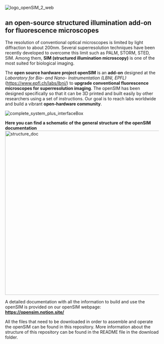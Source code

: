 ![logo_openSIM_2_web](https://user-images.githubusercontent.com/86475520/212356701-c132e995-8311-4163-8fa1-5fb2befc1db8.jpg)

## an open-source structured illumination add-on for fluorescence microscopes

The resolution of conventional optical microscopes is limited by light diffraction to about 200nm. Several superresolution techniques have been recently developed to overcome this limit such as PALM, STORM, STED, SIM. Among them, **SIM (structured illumination microscopy)** is one of the most suited for biological imaging.

The **open source hardware project openSIM** is an **add-on** designed at the *Laboratory for Bio- and Nano- Instrumentation (LBNI, EPFL)* (https://www.epfl.ch/labs/lbni/) to **upgrade conventional fluorescence microscopes for superresolution imaging**. The openSIM has been designed specifically so that it can be 3D printed and built easily by other researchers using a set of instructions. Our goal is to reach labs worldwide and build a vibrant **open-hardware community**.


![complete_system_plus_interfaceBox](https://user-images.githubusercontent.com/86475520/212357468-83f90d43-9c7b-406f-bd18-69fa4d78f1af.jpeg)


**Here you can find a schematic of the general structure of the openSIM documentation**
<img width="537" alt="structure_doc" src="https://github.com/EstherRaeth/openSIM_LBNI/assets/86475520/5aeb2fef-0ead-4dfd-b1b2-e919de6c78e2">


A detailed documentation with all the information to build and use the openSIM is provided on our openSIM webpage: 
**https://opensim.notion.site/**

All the files that need to be downloaded in order to assemble and operate the openSIM can be found in this repository. 
More information about the structure of this repository can be found in the README file in the download folder. 



